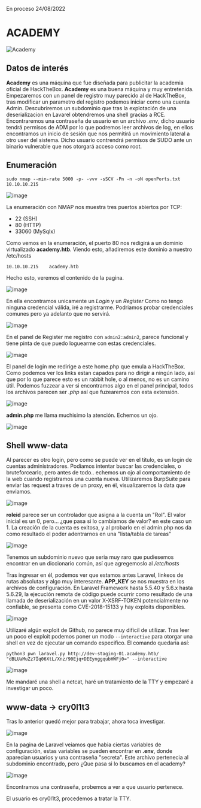 En proceso 24/08/2022
# ACADEMY 

![Academy](https://user-images.githubusercontent.com/87484792/186432393-eb7af503-7ecd-438a-928b-1cd0cb754b90.png)

## Datos de interés 

**Academy** es una máquina que fue diseñada para publicitar la academia oficial de HackTheBox. **Academy** es una buena máquina y muy entretenida.
Empezaremos con un panel de registro muy parecido al de HackTheBox, tras modificar un parametro del registro podemos iniciar como una cuenta Admin.
Descubriremos un subdominio que tras la explotación de una deserializacion en Lavarel obtendremos una shell gracias a RCE. Encontraremos una contraseña de usuario en un archivo *.env*, dicho usuario tendrá permisos de ADM por lo que podremos leer archivos de log, en ellos encontramos un inicio de sesión que nos permitirá un movimiento lateral a otro user del sistema. Dicho usuario contrendrá permisos de SUDO ante un binario vulnerable que nos otorgará acceso como root.

## Enumeración

`sudo nmap --min-rate 5000 -p- -vvv -sSCV -Pn -n -oN openPorts.txt 10.10.10.215` 

![image](https://user-images.githubusercontent.com/87484792/186436105-73f78571-10c3-4bd5-950c-c8aea3b7a3bb.png)

La enumeración con NMAP nos muestra tres puertos abiertos por TCP:

- 22 (SSH)
- 80 (HTTP)
- 33060 (MySqlx)

Como vemos en la enumeración, el puerto 80 nos redigirá a un dominio virtualizado **academy.htb**. Viendo esto, añadiremos este dominio a nuestro /etc/hosts

`10.10.10.215    academy.htb`

Hecho esto, veremos el contenido de la pagina. 

![image](https://user-images.githubusercontent.com/87484792/186438999-9624a08f-2a11-45b1-9f2a-9b28f9f506df.png)

En ella encontramos unicamente un *Login* y un *Register* 
Como no tengo ninguna credencial válida, iré a registrarme. Podriamos probar credenciales comunes pero ya adelanto que no servirá. 

![image](https://user-images.githubusercontent.com/87484792/186457342-4fe2fca4-9bda-4422-aafd-3907ac18ec52.png)

En el panel de Register me registro con `admin2:admin2`, parece funcional y tiene pinta de que puedo loguearme con estas credenciales.

![image](https://user-images.githubusercontent.com/87484792/186491032-732cb7aa-c711-451b-a8f7-34bf7c8a578d.png)


El panel de login me redirige a este home.php que emula a HackTheBox. Como podemos ver los links estan capados para no dirigir a ningún lado, así que por lo que parece esto es un rabbit hole, o al menos, no es un camino útil. Podemos fuzzear a ver si encontramos algo en el panel principal, todos los archivos parecen ser *.php* así que fuzearemos con esta extensión.

![image](https://user-images.githubusercontent.com/87484792/186491864-25383487-fab4-4f74-8c53-b3e64ecde121.png)

**admin.php** me llama muchisimo la atención. Echemos un ojo.

![image](https://user-images.githubusercontent.com/87484792/186492096-a13675cf-7315-4111-b838-c6c1f2eb2074.png)

## Shell www-data

Al parecer es otro login, pero como se puede ver en el titulo, es un login de cuentas administradores.
Podiamos intentar buscar las credenciales, o bruteforcearlo, pero antes de todo.. echemos un ojo al comportamiento de la web cuando registramos una cuenta nueva.
Utilizaremos BurpSuite para enviar las request a traves de un proxy, en él, visualizaremos la data que enviamos.

![image](https://user-images.githubusercontent.com/87484792/186492718-7f9b21c1-ac7c-4293-9c42-81e046afe846.png)

**roleid** parece ser un controlador que asigna a la cuenta un "Rol". El valor inicial es un 0, pero... ¿que pasa si lo cambiamos de valor? en este caso un 1.
La creación de la cuenta es exitosa, y al probarlo en el admin.php nos da como resultado el poder adentrarnos en una "lista/tabla de tareas"

![image](https://user-images.githubusercontent.com/87484792/186493573-fa1110cb-2096-487b-9409-65cab9fe9274.png)

Tenemos un subdominio nuevo que seria muy raro que pudiesemos encontrar en un diccionario común, así que agregemoslo al */etc/hosts*

Tras ingresar en él, podemos ver que estamos antes Laravel, linkeos de rutas absolutas y algo muy interesante. **APP_KEY** se nos muestra en los archivos de configuración. En Laravel Framework hasta 5.5.40 y 5.6.x hasta 5.6.29, la ejecución remota de código puede ocurrir como resultado de una llamada de deserialización en un valor X-XSRF-TOKEN potencialmente no confiable, se presenta como CVE-2018-15133 y hay exploits disponibles.

![image](https://user-images.githubusercontent.com/87484792/186663935-bf62f34b-8f0a-426a-a872-970a791bb7a5.png)

Utilizaré algún exploit de Github, no parece muy dificil de utilizar. Tras leer un poco el exploit podemos poner un modo `--interactive` para otorgar una shell en vez de ejecutar un comando especifico. El comando quedaria así:

`python3 pwn_laravel.py http://dev-staging-01.academy.htb/ "dBLUaMuZz7Iq06XtL/Xnz/90Ejq+DEEynggqubHWFj0=" --interactive`

![image](https://user-images.githubusercontent.com/87484792/186666733-7efeb5d1-f52c-4831-b112-899bcc52f3bd.png)

Me mandaré una shell a netcat, haré un tratamiento de la TTY y empezaré a investigar un poco.

## www-data ->  cry0l1t3

Tras lo anterior quedó mejor para trabajar, ahora toca investigar.

![image](https://user-images.githubusercontent.com/87484792/186668090-275d3543-a31c-4c17-8fef-0120878905e5.png)

En la pagina de Laravel veiamos que habia ciertas variables de configuración, estas variables se pueden encontrar en **.env**, donde aparecian usuarios y una contraseña "secreta". Este archivo pertenecia al subdominio encontrado, pero ¿Que pasa si lo buscamos en el academy? 

![image](https://user-images.githubusercontent.com/87484792/186669255-fee56be3-9adf-4258-b7f6-38dd305ea2a5.png)

Encontramos una contraseña, probemos a ver a que usuario pertenece.



El usuario es cry0l1t3, procedemos a tratar la TTY.

